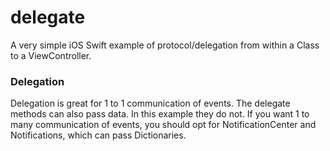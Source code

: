 # delegate
A very simple iOS Swift example of protocol/delegation from within a Class to a ViewController. 

### Delegation ###
Delegation is great for 1 to 1 communication of events. The delegate methods can also pass data. In this example they do not. If you want 1 to many communication of events, you should opt for NotificationCenter and Notifications, which can pass Dictionaries.
